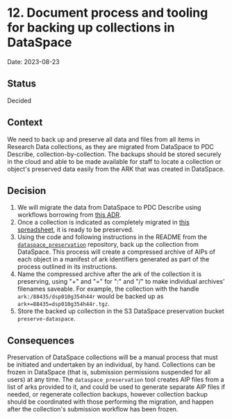 # 12. Document process and tooling for backing up collections in DataSpace

Date: 2023-08-23

## Status

Decided

## Context

We need to back up and preserve all data and files from all items in Research Data collections, as they are migrated from DataSpace to PDC Describe, collection-by-collection.  The backups should be stored securely in the cloud and able to be made available for staff to locate a collection or object's preserved data easily from the ARK that was created in DataSpace.

## Decision

1. We will migrate the data from DataSpace to PDC Describe using workflows borrowing from [this ADR](https://github.com/pulibrary/pdc_describe/blob/main/architecture-decisions/0005-legacy-data-migration.md).
2. Once a collection is indicated as completely migrated in [this spreadsheet](https://docs.google.com/spreadsheets/d/148EHw1FuYhd4kqov5UA04cpSekMGGlAy3zakBwuowFo/edit#gid=0), it is ready to be preserved.
3. Using the code and following instructions in the README from the [`dataspace_preservation`](https://github.com/pulibrary/dataspace_preservation) repository, back up the collection from DataSpace.  This process will create a compressed archive of AIPs of each object in a manifest of ark identifiers generated as part of the process outlined in its instructions.
4. Name the compressed archive after the ark of the collection it is preserving, using "+" and "=" for ":" and "/" to make individual archives' filenames saveable.  For example, the collection with the handle `ark:/88435/dsp010g354h44r` would be backed up as `ark+=88435=dsp010g354h44r.tgz`.
5. Store the backed up collection in the S3 DataSpace preservation bucket `preserve-dataspace`.

## Consequences

Preservation of DataSpace collections will be a manual process that must be initiated and undertaken by an individual, by hand.  Collections can be frozen in DataSpace (that is, submission permissions suspended for all users) at any time.  The `dataspace_preservation` tool creates AIP files from a list of arks provided to it, and could be used to generate separate AIP files if needed, or regenerate collection backups, however collection backup should be coordinated with those performing the migration, and happen after the collection's submission workflow has been frozen.
